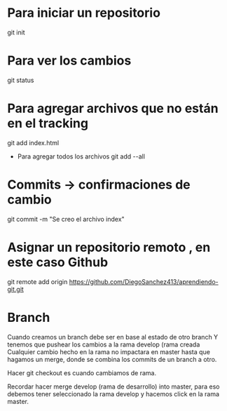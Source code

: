 # Para iniciar un repositorio
git init

# Para ver los cambios
git status

# Para agregar archivos que no están en el tracking
git add index.html

- Para agregar todos los archivos
git add --all
# Commits -> confirmaciones de cambio
git commit -m "Se creo el archivo index"

# Asignar un repositorio remoto , en este caso Github
git remote add origin https://github.com/DiegoSanchez413/aprendiendo-git.git

# Branch 
Cuando creamos un branch debe ser en base al estado de otro branch
Y tenemos que pushear los cambios a la rama develop (rama creada
Cualquier cambio hecho en la rama no impactara en master hasta que hagamos un merge,
donde se combina los commits de un branch a otro.

Hacer git checkout es cuando cambiamos de rama.

Recordar hacer merge develop (rama de desarrollo) into master, para eso debemos tener seleccionado
la rama develop y hacemos click en la rama master.